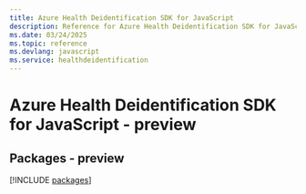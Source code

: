 ```yaml
---
title: Azure Health Deidentification SDK for JavaScript
description: Reference for Azure Health Deidentification SDK for JavaScript
ms.date: 03/24/2025
ms.topic: reference
ms.devlang: javascript
ms.service: healthdeidentification
---
```

# Azure Health Deidentification SDK for JavaScript - preview
## Packages - preview
[!INCLUDE [packages](health-deidentification-index.md)]